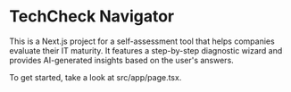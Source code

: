 # TechCheck Navigator

This is a Next.js project for a self-assessment tool that helps companies evaluate their IT maturity. It features a step-by-step diagnostic wizard and provides AI-generated insights based on the user's answers.

To get started, take a look at src/app/page.tsx.
